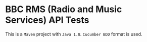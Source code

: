 # BBC  RMS (Radio and Music Services) API Tests
This is a `Maven` project with `Java 1.8`. 
`Cucumber BDD` format is used.
